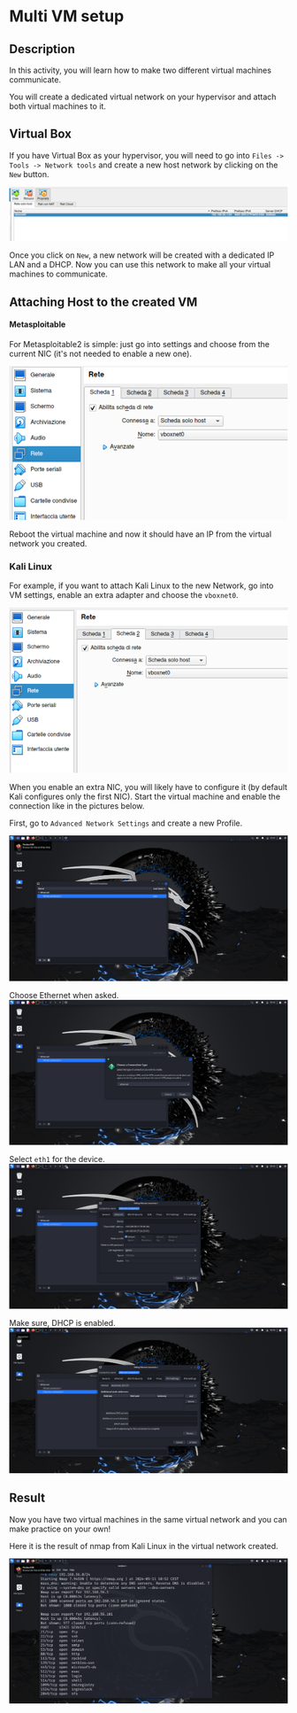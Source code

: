 # Multi VM setup

## Description
In this activity, you will learn how to make two different virtual machines communicate. 

You will create a dedicated virtual network on your hypervisor and attach both virtual machines to it. 

## Virtual Box
If you have Virtual Box as your hypervisor, you will need to go into `Files -> Tools -> Network tools`
and create a new host network by clicking on the `New` button.

![Network Settings](./images/network-settings.png)

Once you click on `New`, a new network will be created with a dedicated IP LAN and a DHCP.
Now you can use this network to make all your virtual machines to communicate.

## Attaching Host to the created VM

#### Metasploitable
For Metasploitable2 is simple: just go into settings and choose from the current NIC (it's 
not needed to enable a new one).

![IPv4 settings](./images/meta-network-settings.png)

Reboot the virtual machine and now it should have an IP from the virtual network you created.


### Kali Linux
For example, if you want to attach Kali Linux to the new Network, go into VM settings, 
enable an extra adapter and choose the `vboxnet0`.

![Kali Network Settings](./images/kali-network-settings.png)

When you enable an extra NIC, you will likely have to configure it (by default Kali configures 
only the first NIC). Start the virtual machine and enable the connection like in the pictures 
below.

First, go to `Advanced Network Settings` and create a new Profile.

![Advanced Network Settings](./images/1-nic-config.png)

Choose Ethernet when asked.
![Profile Type](./images/2-nic-config.png)

Select `eth1` for the device.
![Profile Type](./images/3-nic-config.png)

Make sure, DHCP is enabled.
![IPv4 settings](./images/4-nic-config.png)

## Result
Now you have two virtual machines in the same virtual network and you can make practice on 
your own!

Here it is the result of nmap from Kali Linux in the virtual network created.

![Nmap result](./images/nmap.png)

